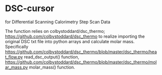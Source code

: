 # DSC-cursor
for Differential Scanning Calorimetry Step Scan Data

The function relies on colbystoddard/dsc_thermo; https://github.com/colbystoddard/dsc_thermo to realize importing the original DSC txt file into python arrays and calculate molar mass. Specifically
https://github.com/colbystoddard/dsc_thermo/blob/master/dsc_thermo/heat_flow.py read_dsc_output() function, 
https://github.com/colbystoddard/dsc_thermo/blob/master/dsc_thermo/molar_mass.py molar_mass() function.
